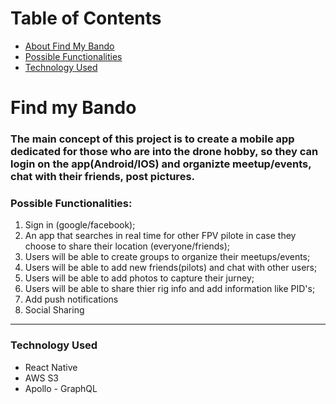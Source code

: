 # Table of Contents
+ [About Find My Bando](#findmybando)
+ [Possible Functionalities](#possibleFunctionalities)
+ [Technology Used](#technologyUsed)

# <a name="findmybando"></a>Find my Bando

### The main concept of this project is to create a mobile app dedicated for those who are into the drone hobby, so they can login on the app(Android/IOS) and organizte meetup/events, chat with their friends, post pictures.

### <a name="possibleFunctionalities">Possible Functionalities:<a/>

1. Sign in (google/facebook);
2. An app that searches in real time for other FPV pilote in case they choose to share their location (everyone/friends);
3. Users will be able to create groups to organize their meetups/events;
4. Users will be able to add new friends(pilots) and chat with other users;
5. Users will be able to add photos to capture their jurney;
6. Users will be able to share thier rig info and add information like PID's;
7. Add push notifications
8. Social Sharing

___

### <a name="technologyUsed">Technology Used<a/>

+ React Native
+ AWS S3
+ Apollo - GraphQL
